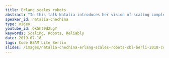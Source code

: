 ```yaml
---
title: Erlang scales robots
abstract: "In this talk Natalia introduces her vision of scaling complex robots and collections of robots using Erlang. She starts with an overview of existing robotics projects that use Erlang and then talks about her idea and some small research projects that she has conducted at Bournemouth and Glasgow Universities to develop the vision."
speaker_id: natalia-chechina
type: video
youtube_id: OkGht9d2LgY
keywords: Scaling, Robots, Reliably
date: 2019-07-18
tags: Code BEAM Lite Berlin
slides: /images/natalia-chechina-erlang-scales-robots-cbl-berli-2018-compressed.pdf
---
```


